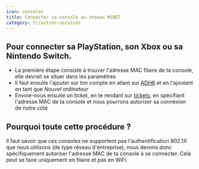 ```yaml
---
icon: consoles
title: Connecter sa console au réseau MiNET
category: fr/autres-services
---
```


## Pour connecter sa PlayStation, son Xbox ou sa Nintendo Switch.

- La première étape consiste à trouver l'adresse MAC filaire de ta console, elle devrait se situer dans les paramètres
- Il faut ensuite l'ajouter sur ton compte en allant sur [ADH6](https://adh6.minet.net/) et en l'ajoutant en tant que *Nouvel ordinateur*
- Envoie-nous ensuite un ticket, en te rendant sur [tickets](https://tickets.minet.net/), en spécifiant l'adresse MAC de ta console et nous pourrons autoriser sa connexion de notre côté

## Pourquoi toute cette procédure ?

Il faut savoir que ces consoles ne supportent pas l'authentification 802.1X que nous utilisons (de type réseau d'entreprise), nous devons donc spécifiquement autoriser l'adresse MAC de ta console à se connecter. Cela peut se faire uniquement en filaire et pas en WiFi.